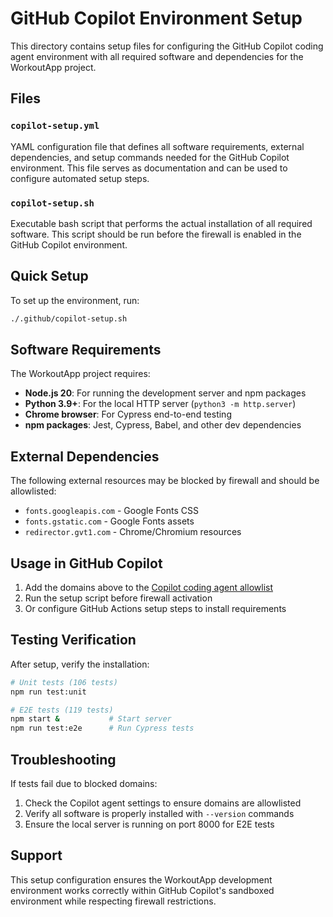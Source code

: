# GitHub Copilot Environment Setup

This directory contains setup files for configuring the GitHub Copilot coding agent environment with all required software and dependencies for the WorkoutApp project.

## Files

### `copilot-setup.yml`
YAML configuration file that defines all software requirements, external dependencies, and setup commands needed for the GitHub Copilot environment. This file serves as documentation and can be used to configure automated setup steps.

### `copilot-setup.sh`
Executable bash script that performs the actual installation of all required software. This script should be run before the firewall is enabled in the GitHub Copilot environment.

## Quick Setup

To set up the environment, run:

```bash
./.github/copilot-setup.sh
```

## Software Requirements

The WorkoutApp project requires:

- **Node.js 20**: For running the development server and npm packages
- **Python 3.9+**: For the local HTTP server (`python3 -m http.server`)  
- **Chrome browser**: For Cypress end-to-end testing
- **npm packages**: Jest, Cypress, Babel, and other dev dependencies

## External Dependencies

The following external resources may be blocked by firewall and should be allowlisted:

- `fonts.googleapis.com` - Google Fonts CSS
- `fonts.gstatic.com` - Google Fonts assets  
- `redirector.gvt1.com` - Chrome/Chromium resources

## Usage in GitHub Copilot

1. Add the domains above to the [Copilot coding agent allowlist](https://github.com/Chaosbit/WorkoutApp/settings/copilot/coding_agent)
2. Run the setup script before firewall activation
3. Or configure GitHub Actions setup steps to install requirements

## Testing Verification

After setup, verify the installation:

```bash
# Unit tests (106 tests)
npm run test:unit

# E2E tests (119 tests) 
npm start &           # Start server
npm run test:e2e      # Run Cypress tests
```

## Troubleshooting

If tests fail due to blocked domains:
1. Check the Copilot agent settings to ensure domains are allowlisted
2. Verify all software is properly installed with `--version` commands
3. Ensure the local server is running on port 8000 for E2E tests

## Support

This setup configuration ensures the WorkoutApp development environment works correctly within GitHub Copilot's sandboxed environment while respecting firewall restrictions.